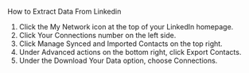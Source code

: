
How to Extract Data From Linkedin 

1) Click the My Network icon at the top of your LinkedIn homepage.
2) Click Your Connections number on the left side.  
3) Click Manage Synced and Imported Contacts on the top right.
4) Under Advanced actions on the bottom right, click Export Contacts.  
5) Under the Download Your Data option, choose Connections.

